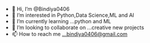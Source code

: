 - 👋 Hi, I’m @Bindiya0406
- 👀 I’m interested in Python,Data Science,ML and AI
- 🌱 I’m currently learning ...python and ML
- 💞️ I’m looking to collaborate on ...creative new projects
- 📫 How to reach me ...bindiya0406@gmail.com

<!---
Bindiya0406/Bindiya0406 is a ✨ special ✨ repository because its `README.md` (this file) appears on your GitHub profile.
You can click the Preview link to take a look at your changes.
--->
